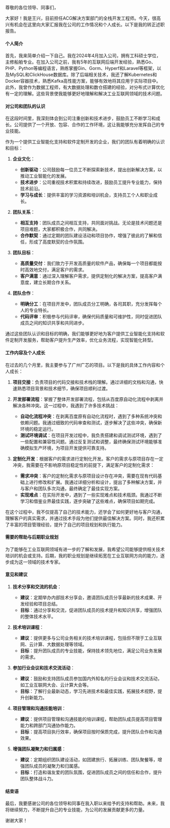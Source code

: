 尊敬的各位领导、同事们，

大家好！我是王兴，目前担任ACG解决方案部门的全栈开发工程师。今天，很高兴有机会在这里向大家汇报我在公司的工作情况和个人成长。以下是我的转正述职报告。

#### 个人简介

首先，我来简单介绍一下自己。我在2024年4月加入公司，拥有工科硕士学位，主修船舶专业。在加入公司之前，我有5年的互联网后端开发经验，熟悉Go、PHP、Python等编程语言，熟练掌握Gin、Gorm、Hyperf和Laravel等框架，以及MySQL和ClickHouse数据库。除了后端相关技术，我还了解Kubernetes和Docker容器技术，熟悉Kafka高性能方案，能够有效地将其应用于实际项目中。此外，我曾作为数据工程师，有大数据处理和数仓搭建的经验，对分布式计算优化有一定的理解。这些背景使我能够更好地理解和解决工业互联网领域的技术问题。

#### 对公司和团队的认识

在这段时间里，我深刻体会到公司注重创新和技术进步，鼓励员工不断学习和成长。公司提供了一个开放、包容、合作的工作环境，这让我能够充分发挥自己的专业技能。

作为一个提供工业智能化支持和软件定制开发的企业，我们的团队有着明确的认识和目标：

1. **企业文化**：

   - **创新驱动**：公司鼓励每一位员工不断探索新技术，提出创新解决方案，以推动工业智能化的发展。
   - **技术进步**：公司重视技术积累和持续改进，鼓励员工提升专业能力，保持技术前沿。
   - **学习与成长**：提供丰富的学习资源和培训机会，支持员工个人和职业成长。
2. **团队关系**：

   - **相互支持**：团队成员之间相互支持，共同面对挑战。无论是技术问题还是项目难题，大家都积极合作，共同解决。
   - **合作默契**：通过定期的团队建设活动和项目协作，增强了彼此的了解和信任，形成了高度默契的合作氛围。
3. **团队目标**：

   - **高质量交付**：我们致力于开发高质量的软件产品，确保每一个项目都能按时高效地交付，满足客户的需求。
   - **客户满意**：通过深入理解客户需求，提供定制化的解决方案，提高客户满意度，建立长期合作关系。
4. **团队合作**：

   - **明确分工**：在项目开发中，团队成员分工明确，各司其职，充分发挥每个人的专业特长。
   - **代码评审**：积极参与代码评审，确保代码质量和可维护性，同时促进团队成员之间的知识共享和共同进步。

通过这些团队认识和目标的明确，我们能够更好地为客户提供工业智能化支持和软件定制开发服务，帮助客户提升生产效率，优化业务流程，实现智能化转型。

#### 工作内容及个人成长

在过去的几个月里，我主要参与了广州广芯的项目。以下是我的具体工作内容和个人成长：

1. **项目交接**：负责项目的代码交接和技术栈的理解。通过详细的文档和沟通，快速熟悉项目背景和技术细节，确保项目顺利过渡。
2. **开发部署流程**：掌握了整体开发部署流程，包括从百度原自动化流程中剥离并解决各种冲突。这一过程中，我遇到了许多技术挑战：

   - **自动化流程冲突**：在剥离百度原有自动化流程时，遇到了多种系统冲突和依赖问题。我通过细致的代码审查和测试，逐步解决了这些冲突，确保新环境的稳定运行。
   - **测试环境调试**：在项目开发过程中，我负责搭建和调试测试环境，遇到了一些配置和兼容性问题。通过反复测试和调整，最终确保测试环境能够准确模拟生产环境，为项目开发提供可靠支持。
3. **定制化开发**：根据客户的需求进行定制化开发。客户的需求与原项目存在一定冲突，我需要在不影响原项目稳定性的前提下，满足客户的定制化需求：

   - **需求冲突**：客户的定制化需求与原项目设计存在冲突，需要在现有代码基础上进行修改和扩展。我通过详细分析和设计，提出了多种解决方案，并与客户和团队多次沟通，最终确定了最佳实现方案。
   - **实现难点**：在实际开发中，遇到了一些实现难点和技术瓶颈。我通过不断学习和借鉴业界最佳实践，逐步突破了这些难点，确保项目如期完成。

在这个过程中，我不仅提高了自己的技术能力，还学会了如何更好地与客户沟通，理解客户的真实需求，并通过技术手段为他们提供最佳解决方案。同时，我还积累了丰富的项目管理经验，提升了自己的项目规划和执行能力。

#### 需要的帮助与后期职业规划

为了能够在工业互联网领域有进一步的了解和发展，我希望公司能够提供相关技术培训的机会或支持。后期，我的职业规划是继续拓宽在工业互联网方向的能力，逐步成为这一领域的技术专家。

#### 意见和建议

1. **技术分享和交流的机会**：

   - **建议**：定期举办内部技术分享会，邀请团队成员分享最新的技术成果、开发经验和项目总结。
   - **目标**：通过分享和交流，促进团队成员的技术提升和知识共享，增强团队的整体技术水平。
2. **技术培训课程**：

   - **建议**：提供更多与公司业务相关的技术培训课程，包括但不限于工业互联网、云计算、大数据处理等领域。
   - **目标**：提升团队成员的专业技能，保持技术领先地位，满足公司业务发展的需求。
3. **参加行业会议和技术交流活动**：

   - **建议**：鼓励和支持团队成员参加国内外知名的行业会议和技术交流活动，如工业互联网大会、云计算大会等。
   - **目标**：了解行业最新动态，学习先进技术和最佳实践，拓展技术视野，提升创新能力。
4. **项目管理和沟通技能培训**：

   - **建议**：提供项目管理和沟通技能的培训课程，帮助团队成员提高项目管理能力和跨部门沟通协作能力。
   - **目标**：提高项目执行效率，确保项目按时保质完成，提升团队合作和沟通效果。
5. **增强团队凝聚力和归属感**：

   - **建议**：定期组织团队建设活动，如团建旅行、拓展训练、团队聚餐等，增强团队成员的凝聚力和归属感。
   - **目标**：打造和谐友爱的团队氛围，促进团队成员之间的信任和合作，提升团队整体战斗力。

#### 结束语

最后，我要感谢公司的各位领导和同事在我入职以来给予的支持和帮助。未来，我将继续努力，不断提升自己的专业技能，为公司的发展贡献更多的力量。

谢谢大家！
